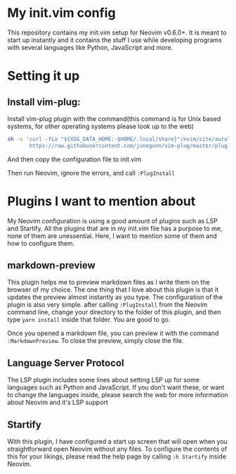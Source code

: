 # My init.vim config

This repository contains my init.vim setup for Neovim v0.6.0+. It is meant to start up instantly and it contains the stuff I use while developing programs with several languages like Python, JavaScript and more.

# Setting it up

## Install vim-plug:

Install vim-plug plugin with the command(this command is for Unix based systems, for other operating systems please look up to the web)

```sh
sh -c 'curl -fLo "${XDG_DATA_HOME:-$HOME/.local/share}"/nvim/site/autoload/plug.vim --create-dirs \
       https://raw.githubusercontent.com/junegunn/vim-plug/master/plug.vim'
```

And then copy the configuration file to init.vim

Then run Neovim, ignore the errors, and call `:PlugInstall`

# Plugins I want to mention about
My Neovim configuration is using a good amount of plugins such as LSP and Startify. All the plugins that are in my init.vim file has a purpose to me, none of them are unessential. Here, I want to mention some of them and how to configure them.

## markdown-preview
This plugin helps me to preview markdown files as I write them on the browser of my choice. The one thing that I love about this plugin is that it updates the preview almost instantly as you type. The configuration of the plugin is also very simple. after calling `:PlugInstall` from the Neovim command line, change your directory to the folder of this plugin, and then type `yarn install` inside that folder. You are good to go. 

Once you opened a markdown file, you can preview it with the command `:MarkdownPreview`. To close the preview, simply close the file.

## Language Server Protocol

The LSP plugin includes some lines about setting LSP up for some languages such as Python and JavaScript. If you don't want these, or want to change the languages inside, please search the web for more information about Neovim and it's LSP support

## Startify

With this plugin, I have configured a start up screen that will open when you straightforward open Neovim without any files. To configure the contents of this for your likings, please read the help page by calling `:h Startify` inside Neovim.

